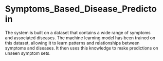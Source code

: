# Symptoms_Based_Disease_Predictoin
The system is built on a dataset that contains a wide range of symptoms and associated diseases. The machine learning model has been trained on this dataset, allowing it to learn patterns and relationships between symptoms and diseases. It then uses this knowledge to make predictions on unseen symptom sets.
